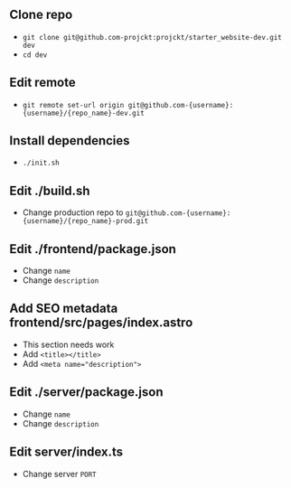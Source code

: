 ## Clone repo

- `git clone git@github.com-projckt:projckt/starter_website-dev.git dev`
- `cd dev`

## Edit remote

- `git remote set-url origin git@github.com-{username}:{username}/{repo_name}-dev.git`

## Install dependencies

- `./init.sh`

## Edit ./build.sh

- Change production repo to `git@github.com-{username}:{username}/{repo_name}-prod.git`

## Edit ./frontend/package.json

- Change `name`
- Change `description`

## Add SEO metadata frontend/src/pages/index.astro

- This section needs work
- Add `<title></title>`
- Add `<meta name="description">`

## Edit ./server/package.json

- Change `name`
- Change `description`

## Edit server/index.ts

- Change server `PORT`
